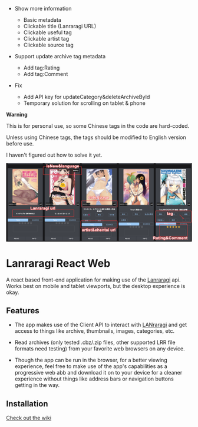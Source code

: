 - Show more information
  - Basic metadata
  - Clickable title (Lanraragi URL)
  - Clickable useful tag
  - Clickable artist tag
  - Clickable source tag

- Support update archive tag metadata
  - Add tag:Rating
  - Add tag:Comment

- Fix
  - Add API key for updateCategory&deleteArchiveById
  - Temporary solution for scrolling on tablet & phone

**Warning**

This is for personal use, so some Chinese tags in the code are hard-coded.

Unless using Chinese tags, the tags should be modified to English version before use.

I haven't figured out how to solve it yet.

![](legend-Tony.png)


# Lanraragi React Web

A react based front-end application for making use of the [Lanraragi](https://github.com/Difegue/LANraragi) api. Works best on mobile and tablet viewports, but the desktop experience is okay.

## Features

- The app makes use of the Client API to interact with [LANraragi](https://github.com/Difegue/LANraragi) and get access to things like archive, thumbnails, images, categories, etc.

- Read archives (only tested .cbz/.zip files, other supported LRR file formats need testing) from your favorite web browsers on any device.

- Though the app can be run in the browser, for a better viewing experience, feel free to make use of the app's capabilities as a progressive web abb and download it on to your device for a cleaner experience without things like address bars or navigation buttons getting in the way.

## Installation

[Check out the wiki](https://github.com/hibikikuze4dan/lanraragi-react-web/wiki/Installation-and-Startup)

